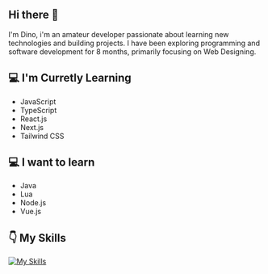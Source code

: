 
## Hi there 👋

I'm Dino, i'm an amateur developer passionate about learning new technologies and building projects. I have been exploring programming and software development for 8 months, primarily focusing on Web Designing.

## 💻 I'm Curretly Learning

- JavaScript
- TypeScript
- React.js
- Next.js
- Tailwind CSS

## 💻 I want to learn
- Java
- Lua
- Node.js
- Vue.js

## 👇 My Skills
[![My Skills](https://skillicons.dev/icons?i=html,css,robloxstudio,vscode,ps)](https://skillicons.dev)
